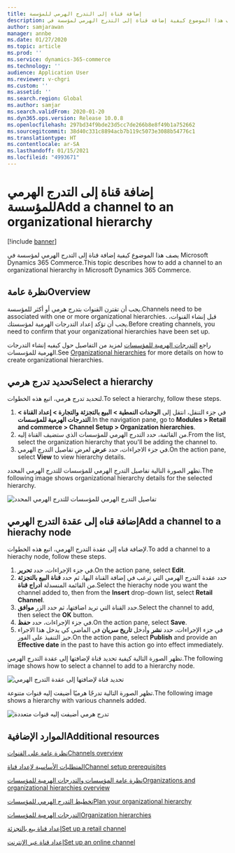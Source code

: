 ```yaml
---
title: إضافة قناة إلى التدرج الهرمي للمؤسسة
description: يصف هذا الموضوع كيفية إضافة قناة إلى التدرج الهرمي لمؤسسة في Microsoft Dynamics 365 Commerce.
author: samjarawan
manager: annbe
ms.date: 01/27/2020
ms.topic: article
ms.prod: ''
ms.service: dynamics-365-commerce
ms.technology: ''
audience: Application User
ms.reviewer: v-chgri
ms.custom: ''
ms.assetid: ''
ms.search.region: Global
ms.author: samjar
ms.search.validFrom: 2020-01-20
ms.dyn365.ops.version: Release 10.0.8
ms.openlocfilehash: 297bd34f9bde23d5cc7de266b8e8f49b1a752662
ms.sourcegitcommit: 38d40c331c8894acb7b119c5073e3088b54776c1
ms.translationtype: HT
ms.contentlocale: ar-SA
ms.lasthandoff: 01/15/2021
ms.locfileid: "4993671"
---
```

# <a name="add-a-channel-to-an-organizational-hierarchy"></a><span data-ttu-id="6d59b-103">إضافة قناة إلى التدرج الهرمي للمؤسسة</span><span class="sxs-lookup"><span data-stu-id="6d59b-103">Add a channel to an organizational hierarchy</span></span>


[!include [banner](includes/banner.md)]

<span data-ttu-id="6d59b-104">يصف هذا الموضوع كيفية إضافة قناة إلى التدرج الهرمي لمؤسسة في Microsoft Dynamics 365 Commerce.</span><span class="sxs-lookup"><span data-stu-id="6d59b-104">This topic describes how to add a channel to an organizational hierarchy in Microsoft Dynamics 365 Commerce.</span></span>

## <a name="overview"></a><span data-ttu-id="6d59b-105">نظرة عامة</span><span class="sxs-lookup"><span data-stu-id="6d59b-105">Overview</span></span>

<span data-ttu-id="6d59b-106">يجب أن تقترن القنوات بتدرج هرمي أو أكثر للمؤسسة.</span><span class="sxs-lookup"><span data-stu-id="6d59b-106">Channels need to be associated with one or more organizational hierarchies.</span></span> <span data-ttu-id="6d59b-107">قبل إنشاء القنوات، يجب أن تؤكد إعداد التدرجات الهرمية لمؤسستك.</span><span class="sxs-lookup"><span data-stu-id="6d59b-107">Before creating channels, you need to confirm that your organizational hierarchies have been set up.</span></span>  

<span data-ttu-id="6d59b-108">راجع [التدرجات الهرمية للمؤسسات](channels-org-hierarchies.md) لمزيد من التفاصيل حول كيفيه إنشاء التدرجات الهرمية للمؤسسات.</span><span class="sxs-lookup"><span data-stu-id="6d59b-108">See [Organizational hierarchies](channels-org-hierarchies.md) for more details on how to create organizational hierarchies.</span></span>

## <a name="select-a-hierarchy"></a><span data-ttu-id="6d59b-109">تحديد تدرج هرمي</span><span class="sxs-lookup"><span data-stu-id="6d59b-109">Select a hierarchy</span></span>

<span data-ttu-id="6d59b-110">لتحديد تدرج هرمي، اتبع هذه الخطوات.</span><span class="sxs-lookup"><span data-stu-id="6d59b-110">To select a hierarchy, follow these steps.</span></span>

1. <span data-ttu-id="6d59b-111">في جزء التنقل، انتقل إلى **الوحدات النمطية \> البيع بالتجزئة والتجارة \> إعداد القناة \> التدرجات الهرمية للمؤسسات**.</span><span class="sxs-lookup"><span data-stu-id="6d59b-111">In the navigation pane, go to **Modules \> Retail and commerce \> Channel Setup \> Organization hierarchies**.</span></span>
1. <span data-ttu-id="6d59b-112">من القائمة، حدد التدرج الهرمي للمؤسسات الذي ستضيف القناة إليه.</span><span class="sxs-lookup"><span data-stu-id="6d59b-112">From the list, select the organization hierarchy that you'll be adding the channel to.</span></span>
1. <span data-ttu-id="6d59b-113">في جزء الاجراءات، حدد **عرض** لعرض تفاصيل التدرج الهرمي.</span><span class="sxs-lookup"><span data-stu-id="6d59b-113">On the action pane, select **View** to view hierarchy details.</span></span>

<span data-ttu-id="6d59b-114">تظهر الصورة التالية تفاصيل التدرج الهرمي للمؤسسات للتدرج الهرمي المحدد.</span><span class="sxs-lookup"><span data-stu-id="6d59b-114">The following image shows organizational hierarchy details for the selected hierarchy.</span></span>

![تفاصيل التدرج الهرمي للمؤسسات للتدرج الهرمي المحدد](media/channel-add-to-org-hierarchy-1.png)

## <a name="add-a-channel-to-a-hierachy-node"></a><span data-ttu-id="6d59b-116">إضافة قناه إلى عقدة التدرج الهرمي</span><span class="sxs-lookup"><span data-stu-id="6d59b-116">Add a channel to a hierachy node</span></span>

<span data-ttu-id="6d59b-117">لإضافة قناه إلى عقدة التدرج الهرمي، اتبع هذه الخطوات.</span><span class="sxs-lookup"><span data-stu-id="6d59b-117">To add a channel to a hierachy node, follow these steps.</span></span>

1. <span data-ttu-id="6d59b-118">في جزء الإجراءات، حدد **تحرير**.</span><span class="sxs-lookup"><span data-stu-id="6d59b-118">On the action pane, select **Edit**.</span></span>
1. <span data-ttu-id="6d59b-119">حدد عقدة التدرج الهرمي التي ترغب في إضافة القناة اليها، ثم حدد **قناة البيع بالتجزئة** من القائمة المنسدلة **ادراج قناة**.</span><span class="sxs-lookup"><span data-stu-id="6d59b-119">Select the hierachy node you want the channel added to, then from the **Insert** drop-down list, select **Retail Channel**.</span></span> 
1. <span data-ttu-id="6d59b-120">حدد القناة التي تريد اضافتها، ثم حدد الزر **موافق**.</span><span class="sxs-lookup"><span data-stu-id="6d59b-120">Select the channel to add, then select the **OK** button.</span></span>
1. <span data-ttu-id="6d59b-121">في جزء الإجراءات، حدد **حفظ**.</span><span class="sxs-lookup"><span data-stu-id="6d59b-121">On the action pane, select **Save**.</span></span>
1. <span data-ttu-id="6d59b-122">في جزء الإجراءات، حدد **نشر** وأدخل **تاريخ سريان** في الماضي كي يدخل هذا الاجراء حيز التنفيذ على الفور.</span><span class="sxs-lookup"><span data-stu-id="6d59b-122">On the action pane, select **Publish** and provide an **Effective date** in the past to have this action go into effect immediately.</span></span>

<span data-ttu-id="6d59b-123">تظهر الصورة التالية كيفية تحديد قناة لإضافتها إلى عقدة التدرج الهرمي.</span><span class="sxs-lookup"><span data-stu-id="6d59b-123">The following image shows how to select a channel to add to a hierarchy node.</span></span>

![تحديد قناة لإضافتها إلى عقدة التدرج الهرمي](media/channel-add-to-org-hierarchy-2.png)

<span data-ttu-id="6d59b-125">تظهر الصورة التالية تدرجًا هرميًا أضيفت إليه قنوات متنوعة.</span><span class="sxs-lookup"><span data-stu-id="6d59b-125">The following image shows a hierarchy with various channels added.</span></span>

![تدرج هرمي أضيفت إليه قنوات متعددة](media/channel-add-to-org-hierarchy-3.png)

## <a name="additional-resources"></a><span data-ttu-id="6d59b-127">الموارد الإضافية</span><span class="sxs-lookup"><span data-stu-id="6d59b-127">Additional resources</span></span>

[<span data-ttu-id="6d59b-128">نظرة عامة على القنوات</span><span class="sxs-lookup"><span data-stu-id="6d59b-128">Channels overview</span></span>](channels-overview.md)

[<span data-ttu-id="6d59b-129">المتطلبات الأساسية‬ لإعداد قناة</span><span class="sxs-lookup"><span data-stu-id="6d59b-129">Channel setup prerequisites</span></span>](channels-prerequisites.md)

[<span data-ttu-id="6d59b-130">نظرة عامة المؤسسات والتدرجات الهرمية للمؤسسات</span><span class="sxs-lookup"><span data-stu-id="6d59b-130">Organizations and organizational hierarchies overview</span></span>](../fin-ops-core/fin-ops/organization-administration/organizations-organizational-hierarchies.md?toc=/dynamics365/commerce/toc.json)

[<span data-ttu-id="6d59b-131">تخطيط التدرج الهرمي للمؤسسات</span><span class="sxs-lookup"><span data-stu-id="6d59b-131">Plan your organizational hierarchy</span></span>](../fin-ops-core/fin-ops/organization-administration/plan-organizational-hierarchy.md?toc=/dynamics365/commerce/toc.json)

[<span data-ttu-id="6d59b-132">التدرجات الهرمية للمؤسسات</span><span class="sxs-lookup"><span data-stu-id="6d59b-132">Organization hierarchies</span></span>](channels-org-hierarchies.md)

[<span data-ttu-id="6d59b-133">إعداد قناة بيع بالتجزئة</span><span class="sxs-lookup"><span data-stu-id="6d59b-133">Set up a retail channel</span></span>](channel-setup-retail.md)
    
[<span data-ttu-id="6d59b-134">إعداد قناة عبر الإنترنت</span><span class="sxs-lookup"><span data-stu-id="6d59b-134">Set up an online channel</span></span>](channel-setup-online.md)
